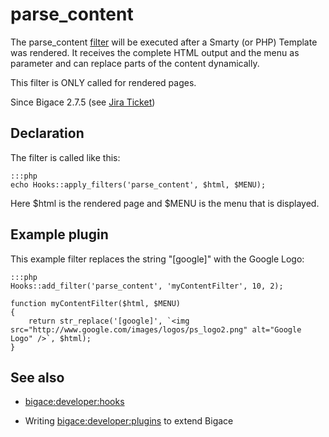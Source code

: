 # parse_content

The parse_content [filter](developer/hooks) will be executed after a Smarty (or PHP) Template was rendered. It receives the complete HTML output and the menu as parameter and can replace parts of the content dynamically.

This filter is ONLY called for rendered pages.

Since Bigace 2.7.5 (see [Jira Ticket](http://dev.bigace.org/jira/browse/BIGACE-47))

## Declaration

The filter is called like this:

	:::php
	echo Hooks::apply_filters('parse_content', $html, $MENU);


Here $html is the rendered page and $MENU is the menu that is displayed.

## Example plugin

This example filter replaces the string "[google]" with the Google Logo:

	:::php
	Hooks::add_filter('parse_content', 'myContentFilter', 10, 2);
	
	function myContentFilter($html, $MENU)
	{
	    return str_replace('[google]', `<img src="http://www.google.com/images/logos/ps_logo2.png" alt="Google Logo" />`, $html);
	}


## See also


*  [bigace:developer:hooks](developer/hooks)

*  Writing [bigace:developer:plugins](developer/plugins) to extend Bigace


